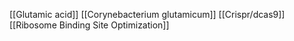 [[Glutamic acid]]
[[Corynebacterium glutamicum]]
[[Crispr/dcas9]]
[[Ribosome Binding Site Optimization]]
